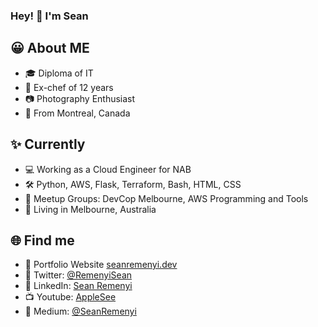 ### Hey! 👋 I'm Sean


## 😀 About ME
 - 🎓 Diploma of IT
 - 🔪 Ex-chef of 12 years
 - 📷 Photography Enthusiast
 - 🍁 From Montreal, Canada

## ✨ Currently
 - 💻 Working as a Cloud Engineer for NAB
 - 🛠 Python, AWS, Flask, Terraform, Bash, HTML, CSS
 - 🔗 Meetup Groups: DevCop Melbourne, AWS Programming and Tools
 - 🐊 Living in Melbourne, Australia

## 🌐 Find me
- 📂 Portfolio Website [seanremenyi.dev](seanremenyi.dev)
- 🐤 Twitter: [@RemenyiSean](https://twitter.com/RemenyiSean)
- 👥 LinkedIn: [Sean Remenyi](https://www.linkedin.com/in/sean-remenyi)
- 📺 Youtube: [AppleSee](https://www.youtube.com/channel/UC0-KQv4V0leOmu5HLceCZDA)
- 📓 Medium: [@SeanRemenyi](https://sean-remenyi.medium.com/)
